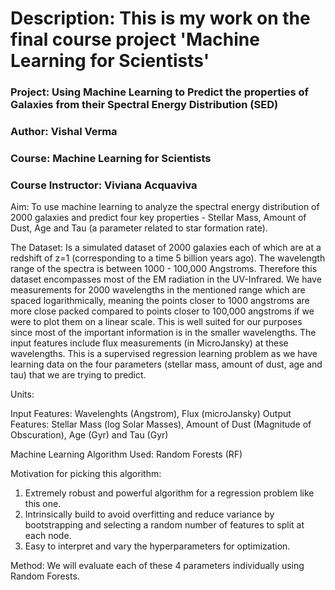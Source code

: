 # Description: This is my work on the final course project 'Machine Learning for Scientists'

### Project: Using Machine Learning to Predict the properties of Galaxies from their Spectral Energy Distribution (SED)
### Author: Vishal Verma


### Course: Machine Learning for Scientists
### Course Instructor: Viviana Acquaviva

Aim: To use machine learning to analyze the spectral energy distribution of 2000 galaxies and predict four key properties - Stellar Mass, Amount of Dust, Age and Tau (a parameter related to star formation rate).

The Dataset: Is a simulated dataset of 2000 galaxies each of which are at a redshift of z=1 (corresponding to a time 5 billion years ago). The wavelength range of the spectra is between 1000 - 100,000 Angstroms. Therefore this dataset encompasses most of the EM radiation in the UV-Infrared. We have measurements for 2000 wavelengths in the mentioned range which are spaced logarithmically, meaning the points closer to 1000 angstroms are more close packed compared to points closer to 100,000 angstroms if we were to plot them on a linear scale. This is well suited for our purposes since most of the important information is in the smaller wavelengths. The input features include flux measurements (in MicroJansky) at these wavelengths. This is a supervised regression learning problem as we have learning data on the four parameters (stellar mass, amount of dust, age and tau) that we are trying to predict.

Units: 

Input Features: Wavelenghts (Angstrom), Flux (microJansky)
Output Features: Stellar Mass (log Solar Masses), Amount of Dust (Magnitude of Obscuration), Age (Gyr) and Tau (Gyr)

Machine Learning Algorithm Used: Random Forests (RF)

Motivation for picking this algorithm:
    
1. Extremely robust and powerful algorithm for a regression problem like this one.
2. Intrinsically build to avoid overfitting and reduce variance by bootstrapping and selecting a random number of features to split at each node.
3. Easy to interpret and vary the hyperparameters for optimization.



Method: We will evaluate each of these 4 parameters individually using Random Forests.